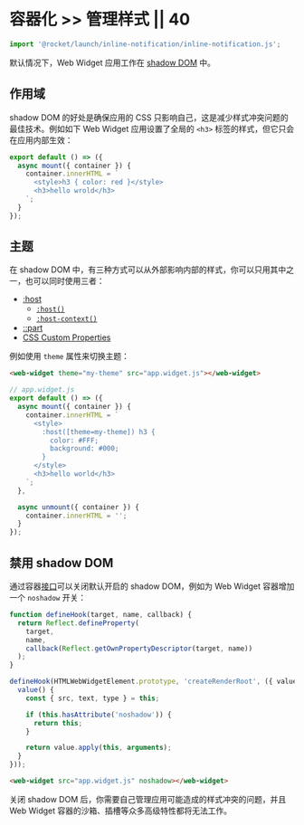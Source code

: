# 容器化 >> 管理样式 || 40

```js script
import '@rocket/launch/inline-notification/inline-notification.js';
```

默认情况下，Web Widget 应用工作在 [shadow DOM](https://developer.mozilla.org/en-US/docs/Web/Web_Components/Using_shadow_DOM) 中。

## 作用域

shadow DOM 的好处是确保应用的 CSS 只影响自己，这是减少样式冲突问题的最佳技术。例如如下 Web Widget 应用设置了全局的 `<h3>` 标签的样式，但它只会在应用内部生效：

```js
export default () => ({
  async mount({ container }) {
    container.innerHTML = `
      <style>h3 { color: red }</style>
      <h3>hello wrold</h3>
    `;
  }
});
```

## 主题

在 shadow DOM 中，有三种方式可以从外部影响内部的样式，你可以只用其中之一，也可以同时使用三者：

* [:host](https://developer.mozilla.org/en-US/docs/Web/CSS/:host)
  * [`:host()`](https://developer.mozilla.org/en-US/docs/Web/CSS/:host())
  * [`:host-context()`](https://developer.mozilla.org/en-US/docs/Web/CSS/:host-context())
* [::part](https://developer.mozilla.org/en-US/docs/Web/CSS/::part)
* [CSS Custom Properties](https://developer.mozilla.org/en-US/docs/Web/CSS/Using_CSS_custom_properties)

例如使用 `theme` 属性来切换主题：

```html
<web-widget theme="my-theme" src="app.widget.js"></web-widget>
```

```js
// app.widget.js
export default () => ({
  async mount({ container }) {
    container.innerHTML = `
      <style>
        :host([theme=my-theme]) h3 {
          color: #FFF;
          background: #000;
        }
      </style>
      <h3>hello world</h3>
    `;
  },

  async unmount({ container }) {
    container.innerHTML = '';
  }
});
```

## 禁用 shadow DOM

通过容器[接口](../../docs/container/interfaces/html-web-widget-element.md#createrenderroot)可以关闭默认开启的 shadow DOM，例如为 Web Widget 容器增加一个 `noshadow` 开关：

```js
function defineHook(target, name, callback) {
  return Reflect.defineProperty(
    target,
    name,
    callback(Reflect.getOwnPropertyDescriptor(target, name))
  );
}

defineHook(HTMLWebWidgetElement.prototype, 'createRenderRoot', ({ value }) => ({ 
  value() {
    const { src, text, type } = this;

    if (this.hasAttribute('noshadow')) {
      return this;
    }

    return value.apply(this, arguments);
  }
}));
```

```html
<web-widget src="app.widget.js" noshadow></web-widget>
```

<inline-notification type="warning">

关闭 shadow DOM 后，你需要自己管理应用可能造成的样式冲突的问题，并且 Web Widget 容器的沙箱、插槽等众多高级特性都将无法工作。

</inline-notification>

